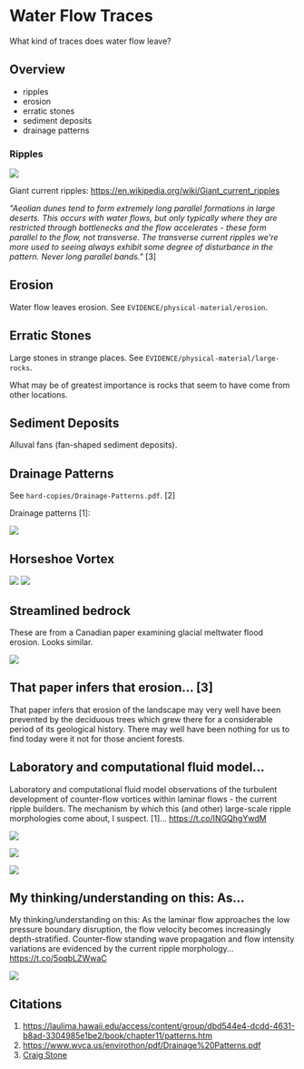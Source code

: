 # Water Flow Traces

What kind of traces does water flow leave?

## Overview

- ripples
- erosion
- erratic stones
- sediment deposits
- drainage patterns

### Ripples

![](img/ripple.jpg)

Giant current ripples: https://en.wikipedia.org/wiki/Giant_current_ripples

*"Aeolian dunes tend to form extremely long parallel formations in large deserts. This occurs with water flows, but only typically where they are restricted through bottlenecks and the flow accelerates - these form parallel to the flow, not transverse. The transverse current ripples we're more used to seeing always exhibit some degree of disturbance in the pattern. Never long parallel bands."* [3]

## Erosion

Water flow leaves erosion. See `EVIDENCE/physical-material/erosion`.

## Erratic Stones

Large stones in strange places. See `EVIDENCE/physical-material/large-rocks`.

What may be of greatest importance is rocks that seem to have come from other locations.

## Sediment Deposits

Alluval fans (fan-shaped sediment deposits).

## Drainage Patterns

See `hard-copies/Drainage-Patterns.pdf`. [2]

Drainage patterns [1]:

![](img/drainage-patterns.gif)

## Horseshoe Vortex

![](img/hsvortex1.jpg)
![](img/hsvortex2.jpg)

## Streamlined bedrock

These are from a Canadian paper examining glacial meltwater flood erosion. Looks similar.

![](img/bedrock.jpg)

## That paper infers that erosion... [3]

That paper infers that erosion of the landscape may very well have been prevented by the deciduous trees which grew there for a considerable period of its geological history. There may well have been nothing for us to find today were it not for those ancient forests.

## Laboratory and computational fluid model...

Laboratory and computational fluid model observations of the turbulent development of counter-flow vortices within laminar flows - the current ripple builders. The mechanism by which this (and other) large-scale ripple morphologies come about, I suspect. [1]… https://t.co/INGQhgYwdM

![](img/1813981399172694321-GSyLnMfXMAAKtsx.png)

![](img/1813981399172694321-GSyLnMjW4AAitfn.jpg)

![](img/1813981399172694321-GSyNQZ0XcAAVDUo.jpg)

## My thinking/understanding on this: As...

My thinking/understanding on this: As the laminar flow approaches the low pressure boundary disruption, the flow velocity becomes increasingly depth-stratified. Counter-flow standing wave propagation and flow intensity variations are evidenced by the current ripple morphology… https://t.co/5oqbLZWwaC

![](img/1813939032067338603-GSxjUnlW0AAce7Z.jpg)

## Citations

1. https://laulima.hawaii.edu/access/content/group/dbd544e4-dcdd-4631-b8ad-3304985e1be2/book/chapter11/patterns.htm
2. https://www.wvca.us/envirothon/pdf/Drainage%20Patterns.pdf
3. [Craig Stone](https://nobulart.com)